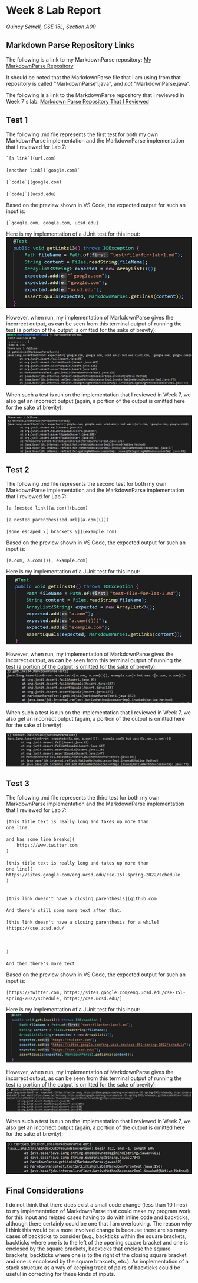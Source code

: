 # Week 8 Lab Report
*Quincy Sewell, CSE 15L, Section A00*

## Markdown Parse Repository Links
The following is a link to my MarkdownParse repository:
[My MarkdownParse Repository](https://github.com/qsewell/markdownParseFinal)

It should be noted that the MarkdownParse file that I am using from that repository is called "MarkdownParse1.java", and *not* "MarkdownParse.java".

The following is a link to the MarkdownParse repository that I reviewed in Week 7's lab:
[Markdown Parse Repository That I Reviewed](https://github.com/aaronchan32/markdown-parser)

## Test 1
The following .md file represents the first test for both my own MarkdownParse implementation and the MarkdownParse implementation that I reviewed for Lab 7:

```
`[a link`](url.com)

[another link](`google.com)`

[`cod[e`](google.com)

[`code]`](ucsd.edu)
```

Based on the preview shown in VS Code, the expected output for such an input is:
```
[`google.com, google.com, ucsd.edu]
```

Here is my implementation of a JUnit test for this input:
![](JUnitTest1.jpg)

However, when run, my implementation of MarkdownParse gives the incorrect output, as can be seen from this terminal output of running the test (a portion of the output is omitted for the sake of brevity):
![](Output1.jpg)

When such a test is run on the implementation that I reviewed in Week 7, we also get an incorrect output (again, a portion of the output is omitted here for the sake of brevity):

![](Output2.jpg)

## Test 2
The following .md file represents the second test for both my own MarkdownParse implementation and the MarkdownParse implementation that I reviewed for Lab 7:

```
[a [nested link](a.com)](b.com)

[a nested parenthesized url](a.com(()))

[some escaped \[ brackets \]](example.com)

```

Based on the preview shown in VS Code, the expected output for such an input is:
```
[a.com, a.com(()), example.com]
```

Here is my implementation of a JUnit test for this input:
![](JUnitTest2.jpg)

However, when run, my implementation of MarkdownParse gives the incorrect output, as can be seen from this terminal output of running the test (a portion of the output is omitted for the sake of brevity):
![](Output3.jpg)

When such a test is run on the implementation that I reviewed in Week 7, we also get an incorrect output (again, a portion of the output is omitted here for the sake of brevity):

![](Output4.jpg)

## Test 3
The following .md file represents the third test for both my own MarkdownParse implementation and the MarkdownParse implementation that I reviewed for Lab 7:

```
[this title text is really long and takes up more than 
one line

and has some line breaks](
    https://www.twitter.com
)

[this title text is really long and takes up more than 
one line](
https://sites.google.com/eng.ucsd.edu/cse-15l-spring-2022/schedule
)


[this link doesn't have a closing parenthesis](github.com

And there's still some more text after that.

[this link doesn't have a closing parenthesis for a while](https://cse.ucsd.edu/



)

And then there's more text
```

Based on the preview shown in VS Code, the expected output for such an input is:
```
[https://twitter.com, https://sites.google.com/eng.ucsd.edu/cse-15l-spring-2022/schedule, https://cse.ucsd.edu/]
```

Here is my implementation of a JUnit test for this input:
![](JUnitTest3.jpg)

However, when run, my implementation of MarkdownParse gives the incorrect output, as can be seen from this terminal output of running the test (a portion of the output is omitted for the sake of brevity):
![](Output5.jpg)

When such a test is run on the implementation that I reviewed in Week 7, we also get an incorrect output (again, a portion of the output is omitted here for the sake of brevity):

![](Output6.jpg)
## Final Considerations
I do not think that there does exist a small code change (less than 10 lines) to my implementation of MarkdownParse that could make my program work for this input and related cases having to do with inline code and backticks, although there certainly could be one that I am overlooking. The reason why I think this would be a more involved change is because there are so many cases of backticks to consider (e.g., backticks within the square brackets, backticks where one is to the left of the opening square bracket and one is enclosed by the square brackets, backticks that enclose the square brackets, backticks where one is to the right of the closing square bracket and one is encolosed by the square brakcets, etc.). An implementation of a stack structure as a way of keeping track of pairs of backticks could be useful in correcting for these kinds of inputs.

